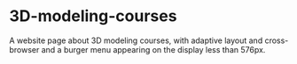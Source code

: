 # 3D-modeling-courses
A website page about 3D modeling courses, with adaptive layout and cross-browser and a burger menu appearing on the display less than 576px.
